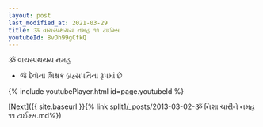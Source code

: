 ```yaml
---
layout: post
last_modified_at: 2021-03-29
title: ૐ વાચસ્પથયય નમહ ૧૧ ટાઈમ્સ
youtubeId: 8vOh99gCfkQ
---
```

 
 
 ૐ વાચસ્પથયય નમહ  
 
 -  જે દેવોના શિક્ષક બ્રહ્સપતિના રૂપમાં છે 
 
  
 
  
 
 
 
 
 
 


{% include youtubePlayer.html id=page.youtubeId %}
 
[Next]({{ site.baseurl }}{% link  split1/_posts/2013-03-02-ૐ નિશા ચારીને નમહ ૧૧ ટાઈમ્સ.md%})
 
